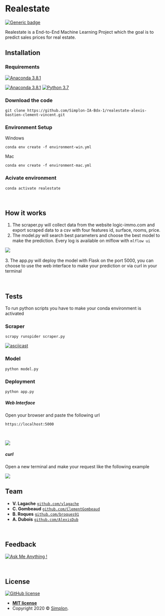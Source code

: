 # Realestate
[![Generic badge](https://img.shields.io/badge/Project-MachineLearning-<COLOR>.svg)](https://shields.io/)

Realestate is a End-to-End Machine Learning Project which the goal is to predict sales prices for real estate.
<br>
## Installation
### Requirements

[![Anaconda 3.8.1](https://anaconda.org/anaconda/anaconda/badges/platforms.svg)]()


[![Anaconda 3.8.1](https://anaconda.org/anaconda/anaconda/badges/version.svg)](https://www.anaconda.com/distribution/)
[![Python 3.7](https://img.shields.io/badge/python-3.7-blue.svg)](https://www.python.org/downloads/)





### Download the code

```
git clone https://github.com/Simplon-IA-Bdx-1/realestate-alexis-bastien-clement-vincent.git
```


### Environment Setup
Windows

```
conda env create -f environment-win.yml
```
Mac

```
conda env create -f environment-mac.yml
```

### Acivate environment

```
conda activate realestate
```

<br>

## How it works
1. The scraper.py will collect data from the website logic-immo.com and export scraped data to a csv with four features id, surface, rooms, price.
2. The model.py will search best parameters and choose the best model to make the prediction. Every log is available on mlflow with `mlflow ui`


![](https://media.discordapp.net/attachments/666995712613023744/691584605601398814/mlflow.PNG?width=1440&height=401) 
<br><br>
3. The app.py will deploy the model with Flask on the port 5000, you can choose to use the web interface to make your prediction or via curl in your terminal

<br>

## Tests
To run python scripts you have to make your conda environment is activated
<br>

### Scraper

```
scrapy runspider scraper.py
```


[![asciicast](https://asciinema.org/a/ZT0DKHv4S7tS3cKes0Cszs1xQ.svg)](https://asciinema.org/a/ZT0DKHv4S7tS3cKes0Cszs1xQ)
### Model
```
python model.py
```
### Deployment
```
python app.py
```
##### Web Interface
Open your browser and paste the following url
```
https://localhost:5000
```
<br>

![](https://media.discordapp.net/attachments/666995712613023744/692408442211795094/realestate-web.png)

##### curl
Open a new terminal and make your request like the following example

![](https://cdn.discordapp.com/attachments/638735265262862376/690108402004787214/API_Realestate.png)
<br>

## Team

* **V. Lagache** <a href="http://github.com/vlagache" target="_blank">`github.com/vlagache`</a>
* **C. Gombeaud** <a href="https://github.com/ClementGombeaud" target="_blank">`github.com/ClementGombeaud`</a>
* **B. Roques** <a href="http://github.com/broques" target="_blank">`github.com/broques91`</a>
* **A. Dubois** <a href="https://github.com/AlexisDub" target="_blank">`github.com/AlexisDub`</a>

<br>

## Feedback

[![Ask Me Anything !](https://img.shields.io/badge/Ask%20me-anything-1abc9c.svg)](https://github.com/broques91)

<br>

## License

[![GitHub license](https://img.shields.io/github/license/Naereen/StrapDown.js.svg)](https://github.com/Naereen/StrapDown.js/blob/master/LICENSE)

- **[MIT license](http://opensource.org/licenses/mit-license.php)**
- Copyright 2020 © <a href="https://simplon.co/" target="_blank">Simplon</a>.
